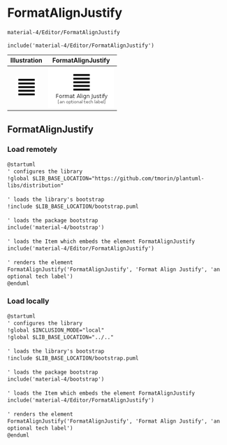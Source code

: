 # FormatAlignJustify


```text
material-4/Editor/FormatAlignJustify
```

```text
include('material-4/Editor/FormatAlignJustify')
```



| Illustration | FormatAlignJustify |
| :---: | :---: |
| ![illustration for Illustration](../../material-4/Editor/FormatAlignJustify.png) | ![illustration for FormatAlignJustify](../../material-4/Editor/FormatAlignJustify.Local.png) |




## FormatAlignJustify

### Load remotely
```plantuml
@startuml
' configures the library
!global $LIB_BASE_LOCATION="https://github.com/tmorin/plantuml-libs/distribution"

' loads the library's bootstrap
!include $LIB_BASE_LOCATION/bootstrap.puml

' loads the package bootstrap
include('material-4/bootstrap')

' loads the Item which embeds the element FormatAlignJustify
include('material-4/Editor/FormatAlignJustify')

' renders the element
FormatAlignJustify('FormatAlignJustify', 'Format Align Justify', 'an optional tech label')
@enduml
```

### Load locally
```plantuml
@startuml
' configures the library
!global $INCLUSION_MODE="local"
!global $LIB_BASE_LOCATION="../.."

' loads the library's bootstrap
!include $LIB_BASE_LOCATION/bootstrap.puml

' loads the package bootstrap
include('material-4/bootstrap')

' loads the Item which embeds the element FormatAlignJustify
include('material-4/Editor/FormatAlignJustify')

' renders the element
FormatAlignJustify('FormatAlignJustify', 'Format Align Justify', 'an optional tech label')
@enduml
```

